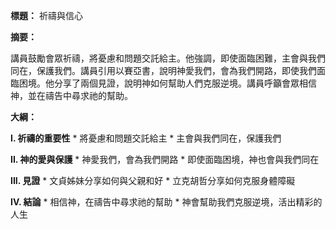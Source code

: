 **標題：** 祈禱與信心

**摘要：**

講員鼓勵會眾祈禱，將憂慮和問題交託給主。他強調，即使面臨困難，主會與我們同在，保護我們。講員引用以賽亞書，說明神愛我們，會為我們開路，即使我們面臨困境。他分享了兩個見證，說明神如何幫助人們克服逆境。講員呼籲會眾相信神，並在禱告中尋求祂的幫助。

**大綱：**

**I. 祈禱的重要性**
    * 將憂慮和問題交託給主
    * 主會與我們同在，保護我們

**II. 神的愛與保護**
    * 神愛我們，會為我們開路
    * 即使面臨困境，神也會與我們同在

**III. 見證**
    * 文貞姊妹分享如何與父親和好
    * 立克胡哲分享如何克服身體障礙

**IV. 結論**
    * 相信神，在禱告中尋求祂的幫助
    * 神會幫助我們克服逆境，活出精彩的人生